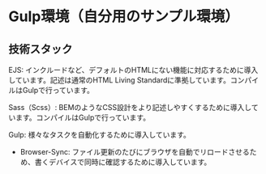 # Gulp環境（自分用のサンプル環境）

## 技術スタック

EJS: インクルードなど、デフォルトのHTMLにない機能に対応するために導入しています。記述は通常のHTML Living Standardに準拠しています。コンパイルはGulpで行っています。

Sass（Scss）: BEMのようなCSS設計をより記述しやすくするために導入しています。コンパイルはGulpで行っています。

Gulp: 様々なタスクを自動化するために導入しています。

- Browser-Sync: ファイル更新のたびにブラウザを自動でリロードさせるため、書くデバイスで同時に確認するために導入しています。
